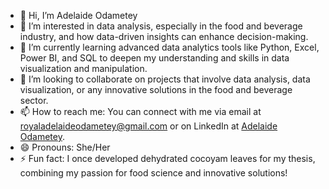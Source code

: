 - 👋 Hi, I’m Adelaide Odametey
- 👀 I’m interested in data analysis, especially in the food and beverage industry, and how data-driven insights can enhance decision-making.
- 🌱 I’m currently learning advanced data analytics tools like Python, Excel, Power BI, and SQL to deepen my understanding and skills in data visualization and manipulation.
- 💞️ I’m looking to collaborate on projects that involve data analysis, data visualization, or any innovative solutions in the food and beverage sector.
- 📫 How to reach me: You can connect with me via email at royaladelaideodametey@gmail.com or on LinkedIn at [Adelaide Odametey](https://www.linkedin.com/in/adelaide-odametey).
- 😄 Pronouns: She/Her
- ⚡ Fun fact: I once developed dehydrated cocoyam leaves for my thesis, combining my passion for food science and innovative solutions!


<!---
AdelaideOd/AdelaideOd is a ✨ special ✨ repository because its `README.md` (this file) appears on your GitHub profile.
You can click the Preview link to take a look at your changes.
--->
